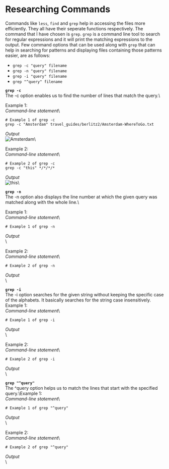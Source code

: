 # Researching Commands
Commands like `less`, `find` and `grep` help in accessing the files more efficiently. They all have their seperate functions respectively. The command
that I have chosen is `grep`. `grep` is a command line tool to search for regular expressions and it will print the matching expressions to the output.
Few command options that can be used along with `grep` that can help in searching for patterns and displaying files containing those patterns easier, are
as follows:
- `grep -c "query" filename`
- `grep -n "query" filename`
- `grep -i "query" filename`
- `grep "^query" filename`



**`grep -c`**\
The -c option enables us to find the number of lines that match the query.\


Example 1:\
*Command-line statement*\
```
# Example 1 of grep -c
grep -c "Amsterdam" travel_guides/berlitz2/Amsterdam-WhereToGo.txt
```
*Output*\
![Amsterdam]()\

Example 2:\
*Command-line statement*\
```
# Example 2 of grep -c
grep -c "this" */*/*/*
```
*Output*\
![this]()\


**`grep -n`**\
The -n option also displays the line number at which the given query was matched along with the whole line.\


Example 1:\
*Command-line statement*\
```
# Example 1 of grep -n

```
*Output*\
![]()\

Example 2:\
*Command-line statement*\
```
# Example 2 of grep -n

```
*Output*\
![]()\



**`grep -i`**\
The -i option searches for the given string without keeping the specific case of the alphabets. It basically searches for the string case insensitively.\
Example 1:\
*Command-line statement*\
```
# Example 1 of grep -i

```
*Output*\
![]()\

Example 2:\
*Command-line statement*\
```
# Example 2 of grep -i

```
*Output*\
![]()\

**`grep "^query"`**\
The ^query option helps us to match the lines that start with the specified query.\Example 1:\
*Command-line statement*\
```
# Example 1 of grep "^query"

```
*Output*\
![]()\

Example 2:\
*Command-line statement*\
```
# Example 2 of grep "^query"

```
*Output*\
![]()\
